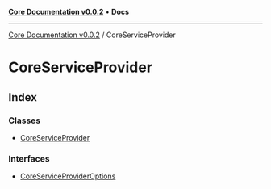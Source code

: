 [**Core Documentation v0.0.2**](../README.md) • **Docs**

***

[Core Documentation v0.0.2](../modules.md) / CoreServiceProvider

# CoreServiceProvider

## Index

### Classes

- [CoreServiceProvider](classes/CoreServiceProvider.md)

### Interfaces

- [CoreServiceProviderOptions](interfaces/CoreServiceProviderOptions.md)
